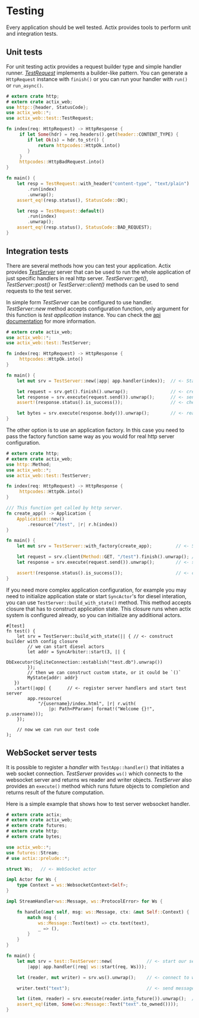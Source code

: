 # Testing

Every application should be well tested. Actix provides tools to perform unit and
integration tests.

## Unit tests

For unit testing actix provides a request builder type and simple handler runner.
[*TestRequest*](../actix_web/test/struct.TestRequest.html) implements a builder-like pattern.
You can generate a `HttpRequest` instance with `finish()` or you can
run your handler with `run()` or `run_async()`.

```rust
# extern crate http;
# extern crate actix_web;
use http::{header, StatusCode};
use actix_web::*;
use actix_web::test::TestRequest;

fn index(req: HttpRequest) -> HttpResponse {
     if let Some(hdr) = req.headers().get(header::CONTENT_TYPE) {
        if let Ok(s) = hdr.to_str() {
            return httpcodes::HttpOk.into()
        }
     }
     httpcodes::HttpBadRequest.into()
}

fn main() {
    let resp = TestRequest::with_header("content-type", "text/plain")
        .run(index)
        .unwrap();
    assert_eq!(resp.status(), StatusCode::OK);

    let resp = TestRequest::default()
        .run(index)
        .unwrap();
    assert_eq!(resp.status(), StatusCode::BAD_REQUEST);
}
```


## Integration tests

There are several methods how you can test your application. Actix provides
[*TestServer*](../actix_web/test/struct.TestServer.html)
server that can be used to run the whole application of just specific handlers
in real http server. *TestServer::get()*, *TestServer::post()* or *TestServer::client()*
methods can be used to send requests to the test server.

In simple form *TestServer* can be configured to use handler. *TestServer::new* method
accepts configuration function, only argument for this function is *test application*
instance. You can check the [api documentation](../actix_web/test/struct.TestApp.html)
for more information.

```rust
# extern crate actix_web;
use actix_web::*;
use actix_web::test::TestServer;

fn index(req: HttpRequest) -> HttpResponse {
     httpcodes::HttpOk.into()
}

fn main() {
    let mut srv = TestServer::new(|app| app.handler(index));  // <- Start new test server

    let request = srv.get().finish().unwrap();                // <- create client request
    let response = srv.execute(request.send()).unwrap();      // <- send request to the server
    assert!(response.status().is_success());                  // <- check response

    let bytes = srv.execute(response.body()).unwrap();        // <- read response body
}
```

The other option is to use an application factory. In this case you need to pass the factory
function same way as you would for real http server configuration.

```rust
# extern crate http;
# extern crate actix_web;
use http::Method;
use actix_web::*;
use actix_web::test::TestServer;

fn index(req: HttpRequest) -> HttpResponse {
     httpcodes::HttpOk.into()
}

/// This function get called by http server.
fn create_app() -> Application {
    Application::new()
        .resource("/test", |r| r.h(index))
}

fn main() {
    let mut srv = TestServer::with_factory(create_app);         // <- Start new test server

    let request = srv.client(Method::GET, "/test").finish().unwrap(); // <- create client request
    let response = srv.execute(request.send()).unwrap();        // <- send request to the server

    assert!(response.status().is_success());                    // <- check response
}
```

If you need more complex application configuration, for example you may need to
initialize application state or start `SyncActor`'s for diesel interation, you
can use `TestServer::build_with_state()` method. This method accepts closure
that has to construct application state. This closure runs when actix system is
configured already, so you can initialize any additional actors.

```rust,ignore
#[test]
fn test() {
    let srv = TestServer::build_with_state(|| { // <- construct builder with config closure
        // we can start diesel actors
        let addr = SyncArbiter::start(3, || {
            DbExecutor(SqliteConnection::establish("test.db").unwrap())
        });
        // then we can construct custom state, or it could be `()`
        MyState{addr: addr}
   })
   .start(|app| {      // <- register server handlers and start test server
        app.resource(
            "/{username}/index.html", |r| r.with(
                |p: Path<PParam>| format!("Welcome {}!", p.username)));
    });
    
    // now we can run our test code
);
```

## WebSocket server tests

It is possible to register a *handler* with `TestApp::handler()` that
initiates a web socket connection. *TestServer* provides `ws()` which connects to
the websocket server and returns ws reader and writer objects. *TestServer* also
provides an `execute()` method which runs future objects to completion and returns
result of the future computation.

Here is a simple example that shows how to test server websocket handler.

```rust
# extern crate actix;
# extern crate actix_web;
# extern crate futures;
# extern crate http;
# extern crate bytes;

use actix_web::*;
use futures::Stream;
# use actix::prelude::*;

struct Ws;   // <- WebSocket actor

impl Actor for Ws {
    type Context = ws::WebsocketContext<Self>;
}

impl StreamHandler<ws::Message, ws::ProtocolError> for Ws {

    fn handle(&mut self, msg: ws::Message, ctx: &mut Self::Context) {
        match msg {
            ws::Message::Text(text) => ctx.text(text),
            _ => (),
        }
    }
}

fn main() {
    let mut srv = test::TestServer::new(             // <- start our server with ws handler
        |app| app.handler(|req| ws::start(req, Ws)));

    let (reader, mut writer) = srv.ws().unwrap();    // <- connect to ws server

    writer.text("text");                             // <- send message to server

    let (item, reader) = srv.execute(reader.into_future()).unwrap();  // <- wait for one message
    assert_eq!(item, Some(ws::Message::Text("text".to_owned())));
}
```

